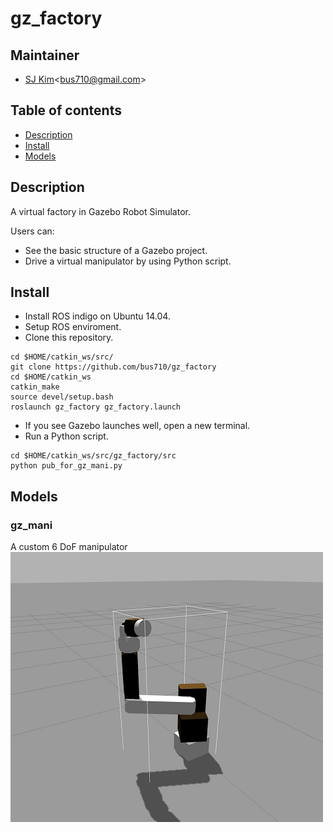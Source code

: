 # gz_factory

## Maintainer
- [SJ Kim](http://bus710.net)<<bus710@gmail.com>>

## Table of contents
- [Description](#description)
- [Install](#install)
- [Models](#models) 

## Description
A virtual factory in Gazebo Robot Simulator.  

Users can:   
- See the basic structure of a Gazebo project.  
- Drive a virtual manipulator by using Python script.

## Install
- Install ROS indigo on Ubuntu 14.04.
- Setup ROS enviroment.
- Clone this repository.
```
cd $HOME/catkin_ws/src/
git clone https://github.com/bus710/gz_factory
cd $HOME/catkin_ws
catkin_make
source devel/setup.bash
roslaunch gz_factory gz_factory.launch
```
- If you see Gazebo launches well, open a new terminal.
- Run a Python script.
```
cd $HOME/catkin_ws/src/gz_factory/src
python pub_for_gz_mani.py
```

## Models
### gz_mani
A custom 6 DoF manipulator  
![gz_mani](screenshots/gz_mani.jpg)

